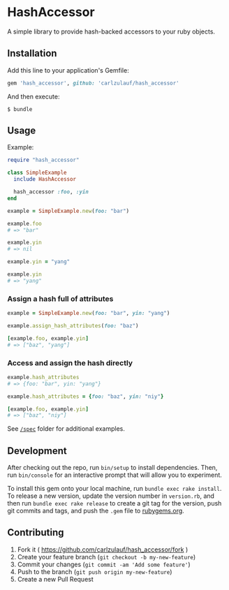 # HashAccessor

A simple library to provide hash-backed accessors to your ruby objects.

## Installation

Add this line to your application's Gemfile:

```ruby
gem 'hash_accessor', github: 'carlzulauf/hash_accessor'
```

And then execute:

    $ bundle

## Usage

Example:

```ruby
require "hash_accessor"

class SimpleExample
  include HashAccessor

  hash_accessor :foo, :yin
end

example = SimpleExample.new(foo: "bar")

example.foo
# => "bar"

example.yin
# => nil

example.yin = "yang"

example.yin
# => "yang"
```

### Assign a hash full of attributes

```ruby
example = SimpleExample.new(foo: "bar", yin: "yang")

example.assign_hash_attributes(foo: "baz")

[example.foo, example.yin]
# => ["baz", "yang"]
```

### Access and assign the hash directly

```ruby
example.hash_attributes
# => {foo: "bar", yin: "yang"}

example.hash_attributes = {foo: "baz", yin: "niy"}

[example.foo, example.yin]
# => ["baz", "niy"]
```

See [`/spec`][spec] folder for additional examples.

## Development

After checking out the repo, run `bin/setup` to install dependencies. Then, run `bin/console` for an interactive prompt that will allow you to experiment.

To install this gem onto your local machine, run `bundle exec rake install`. To release a new version, update the version number in `version.rb`, and then run `bundle exec rake release` to create a git tag for the version, push git commits and tags, and push the `.gem` file to [rubygems.org](https://rubygems.org).

## Contributing

1. Fork it ( https://github.com/carlzulauf/hash_accessor/fork )
2. Create your feature branch (`git checkout -b my-new-feature`)
3. Commit your changes (`git commit -am 'Add some feature'`)
4. Push to the branch (`git push origin my-new-feature`)
5. Create a new Pull Request

[spec]: https://github.com/carlzulauf/hash_accessor/tree/master/spec
